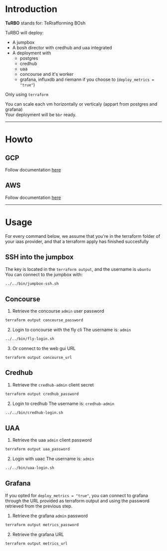# Introduction
**TuRBO** stands for: TeRrafforming BOsh

TuRBO will deploy:  
* A jumpbox
* A bosh director with credhub and uaa integrated
* A deployment with
    * postgres
    * credhub
    * uaa
    * concourse and it's worker
    * grafana, influxdb and riemann if you choose to (`deploy_metrics = "true"`)

Only using `terraform`

You can scale each vm horizontally or verticaly (appart from postgres and grafana)  
Your deployment will be `bbr` ready.

---
# Howto
## GCP
Follow documentation [here](terraform/gcp/README.md)

## AWS
Follow documentation [here](terraform/aws/README.md)

---
# Usage
For every command below, we assume that you're in the terraform folder of your iaas provider, and that a terraform apply has finished succesfully
## SSH into the jumpbox
The key is located in the `terraform output`, and the username is `ubuntu`  
You can connect to the jumpbox with:
```sh
../../bin/jumpbox-ssh.sh
```

## Concourse
1. Retrieve the concourse `admin` user password
```sh
terraform output concourse_password
```

2. Login to concourse with the fly cli
The username is: `admin`    
```sh
../../bin/fly-login.sh
```

3. Or connect to the web gui URL
```
terraform output concourse_url
```

## Credhub
1. Retrieve the `credhub-admin` client secret
```sh
terraform output credhub_password
```

2. Login to credhub
The username is: `credhub-admin`  
```sh
../../bin/credhub-login.sh
```

## UAA
1. Retrieve the uaa `admin` client password
```sh
terraform output uaa_password
```

2. Login with uaac
The username is: `admin`  
```sh
../../bin/uaa-login.sh
```

## Grafana
If you opted for `deploy_metrics = "true"`, you can connect to grafana through the URL provided as terraform output and using the password retrieved from the previous step.
1. Retrieve the grafana `admin` password
```sh
terraform output metrics_password
```

2. Retrieve the grafana URL
```sh
terraform output metrics_url
```
